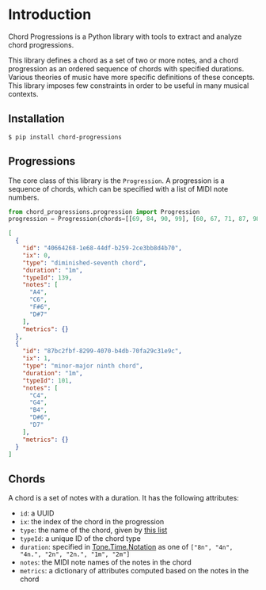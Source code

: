 # Introduction

Chord Progressions is a Python library with tools to extract and analyze chord progressions.

This library defines a chord as a set of two or more notes, and a chord progression as an ordered sequence of chords
with specified durations. Various theories of music have more specific definitions of these concepts. This library
imposes few constraints in order to be useful in many musical contexts.

## Installation

    $ pip install chord-progressions

## Progressions

The core class of this library is the `Progression`. A progression is a sequence of chords, which can be specified with a list of MIDI note numbers.

```python
from chord_progressions.progression import Progression
progression = Progression(chords=[[69, 84, 90, 99], [60, 67, 71, 87, 98]])
```

```json
[
  {
    "id": "40664268-1e68-44df-b259-2ce3bb8d4b70",
    "ix": 0,
    "type": "diminished-seventh chord",
    "duration": "1m",
    "typeId": 139,
    "notes": [
      "A4",
      "C6",
      "F#6",
      "D#7"
    ],
    "metrics": {}
  },
  {
    "id": "87bc2fbf-8299-4070-b4db-70fa29c31e9c",
    "ix": 1,
    "type": "minor-major ninth chord",
    "duration": "1m",
    "typeId": 101,
    "notes": [
      "C4",
      "G4",
      "B4",
      "D#6",
      "D7"
    ],
    "metrics": {}
  }
]
```

## Chords

A chord is a set of notes with a duration. It has the following attributes:

- `id`: a UUID
- `ix`: the index of the chord in the progression
- `type`: the name of the chord, given by [this list](https://web.archive.org/web/20221116234056/https://vladimir_ladma.sweb.cz/english/music/structs/mus_rot.htm)
- `typeId`: a unique ID of the chord type
- `duration`: specified in [Tone.Time.Notation](https://github.com/Tonejs/Tone.js/wiki/Time) as one of `["8n", "4n", "4n.", "2n", "2n.", "1m", "2m"]`
- `notes`: the MIDI note names of the notes in the chord
- `metrics`: a dictionary of attributes computed based on the notes in the chord
